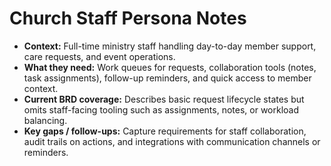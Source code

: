 # Church Staff Persona Notes

- **Context:** Full-time ministry staff handling day-to-day member support, care requests, and event operations.
- **What they need:** Work queues for requests, collaboration tools (notes, task assignments), follow-up reminders, and quick access to member context.
- **Current BRD coverage:** Describes basic request lifecycle states but omits staff-facing tooling such as assignments, notes, or workload balancing.
- **Key gaps / follow-ups:** Capture requirements for staff collaboration, audit trails on actions, and integrations with communication channels or reminders.
